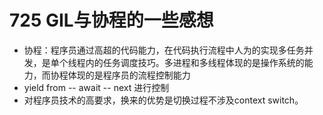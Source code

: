 # 725 GIL与协程的一些感想
 - 协程：程序员通过高超的代码能力，在代码执行流程中人为的实现多任务并发，是单个线程内的任务调度技巧。多进程和多线程体现的是操作系统的能力，而协程体现的是程序员的流程控制能力
 - yield from -- await -- next 进行控制
 - 对程序员技术的高要求，换来的优势是切换过程不涉及context switch。

